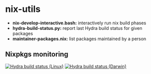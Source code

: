 # nix-utils

* **nix-develop-interactive.bash:** interactively run nix build phases
* **hydra-build-status.py:** report last Hydra build status for given packages
* **maintainer-packages.nix:** list packages maintained by a person

## Nixpkgs monitoring

[![Hydra build status (Linux)](https://github.com/imincik/nix-utils/actions/workflows/hydra-build-status-linux.yml/badge.svg)](https://github.com/imincik/nix-utils/actions/workflows/hydra-build-status-linux.yml)
[![Hydra build status (Darwin)](https://github.com/imincik/nix-utils/actions/workflows/hydra-build-status-darwin.yml/badge.svg)](https://github.com/imincik/nix-utils/actions/workflows/hydra-build-status-darwin.yml)
